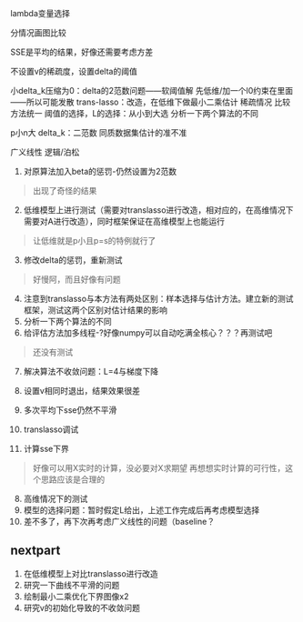 lambda变量选择

分情况画图比较


SSE是平均的结果，好像还需要考虑方差

不设置v的稀疏度，设置delta的阈值


小delta_k压缩为0：delta的2范数问题——软阈值解
先低维/加一个l0约束在里面——所以可能发散
trans-lasso：改造，在低维下做最小二乘估计
稀疏情况  比较方法统一
阈值的选择，L的选择：从小到大选
分析一下两个算法的不同

p小n大
delta_k：二范数
同质数据集估计的准不准

广义线性
逻辑/泊松


1. 对原算法加入beta的惩罚-仍然设置为2范数
> 出现了奇怪的结果
2. 低维模型上进行测试（需要对translasso进行改造，相对应的，在高维情况下需要对A进行改造），同时框架保证在高维模型上也能运行
> 让低维就是p小且p=s的特例就行了
3. 修改delta的惩罚，重新测试
> 好慢阿，而且好像有问题
4. 注意到translasso与本方法有两处区别：样本选择与估计方法。建立新的测试框架，测试这两个区别对估计结果的影响
5. 分析一下两个算法的不同
6. 给评估方法加多线程-?好像numpy可以自动吃满全核心？？？再测试吧
> 还没有测试
7. 解决算法不收敛问题：L=4与梯度下降


8. 设置v相同时退出，结果效果很差
8. 多次平均下sse仍然不平滑
8. translasso调试
8. 计算sse下界
> 好像可以用X实时的计算，没必要对X求期望
> 再想想实时计算的可行性，这个思路应该是合理的


8. 高维情况下的测试
7. 模型的选择问题：暂时假定L给出，上述工作完成后再考虑模型选择
8. 差不多了，再下次再考虑广义线性的问题（baseline？

## nextpart
1. 在低维模型上对比translasso进行改造
2. 研究一下曲线不平滑的问题
3. 绘制最小二乘优化下界图像x2
4. 研究v的初始化导致的不收敛问题